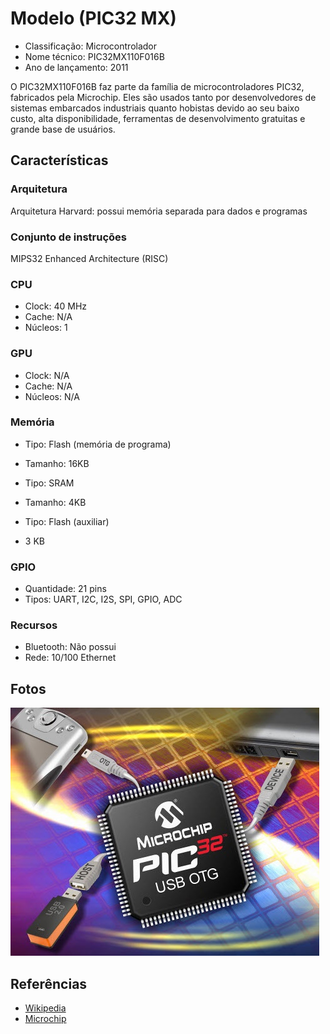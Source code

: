 # Modelo (PIC32 MX)

- Classificação: Microcontrolador
- Nome técnico: PIC32MX110F016B
- Ano de lançamento: 2011

O PIC32MX110F016B faz parte da família de microcontroladores PIC32, fabricados pela Microchip.
Eles são usados tanto por desenvolvedores de sistemas embarcados industriais quanto hobistas devido ao seu baixo custo, alta disponibilidade, ferramentas de desenvolvimento gratuitas e grande base de usuários. 

## Características

### Arquitetura

Arquitetura Harvard: possui memória separada para dados e programas

### Conjunto de instruções

MIPS32 Enhanced Architecture (RISC)

### CPU

- Clock: 40 MHz
- Cache: N/A
- Núcleos: 1

### GPU

- Clock: N/A
- Cache: N/A
- Núcleos: N/A

### Memória

- Tipo: Flash (memória de programa)
- Tamanho: 16KB


- Tipo: SRAM
- Tamanho: 4KB


- Tipo: Flash (auxiliar)
- 3 KB

### GPIO
- Quantidade: 21 pins
- Tipos: UART, I2C, I2S, SPI, GPIO, ADC

### Recursos

- Bluetooth: Não possui
- Rede: 10/100 Ethernet


## Fotos

![Microcontrolador PIC32](imgs/pic32-microcontroller.jpg)

## Referências

- [Wikipedia](https://en.wikipedia.org/wiki/PIC_microcontrollers#PIC32M_MIPS-based_line)
- [Microchip](https://www.microchip.com/wwwproducts/en/PIC32MX110F016B#additional-features)